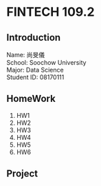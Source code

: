 # FINTECH 109.2

## Introduction
Name: 尚旻儀<br>
School: Soochow University<br>
Major: Data Science<br>
Student ID: 08170111

## HomeWork
1. HW1
2. HW2
3. HW3
4. HW4
5. HW5
6. HW6 

## Project


